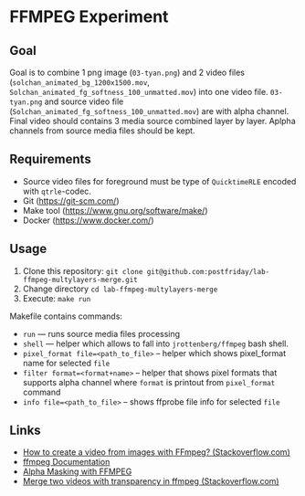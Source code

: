 # FFMPEG Experiment

## Goal
Goal is to combine 1 png image (`03-tyan.png`) and 2 video files (`solchan_animated_bg_1200x1500.mov`, `Solchan_animated_fg_softness_100_unmatted.mov`) into one video file. `03-tyan.png` and source video file (`Solchan_animated_fg_softness_100_unmatted.mov`) are with alpha channel. Final video should contains 3 media source combined layer by layer. Aplpha channels from source media files should be kept.

## Requirements
* Source video files for foreground must be type of `QuicktimeRLE` encoded with `qtrle`-codec.
* Git (https://git-scm.com/)
* Make tool (https://www.gnu.org/software/make/)
* Docker (https://www.docker.com/)

## Usage
1. Clone this repository: `git clone git@github.com:postfriday/lab-ffmpeg-multylayers-merge.git`
1. Change directory `cd lab-ffmpeg-multylayers-merge`
1. Execute: `make run`

Makefile contains commands:
* `run` — runs source media files processing
* `shell` — helper which allows to fall into `jrottenberg/ffmpeg` bash shell.
* `pixel_format file=<path_to_file>` – helper which shows pixel_format name for selected `file`
* `filter format=<format+name>` – helper that shows pixel formats that supports alpha channel where `format` is printout from `pixel_format` command
* `info file=<path_to_file>` – shows ffprobe file info for selected `file`

## Links
* [How to create a video from images with FFmpeg? (Stackoverflow.com)](https://stackoverflow.com/questions/24961127/how-to-create-a-video-from-images-with-ffmpeg)
* [ffmpeg Documentation](https://ffmpeg.org/ffmpeg.html)
* [Alpha Masking with FFMPEG](https://curiosalon.github.io/blog/ffmpeg-alpha-masking/)
* [Merge two videos with transparency in ffmpeg (Stackoverflow.com)](https://superuser.com/questions/1025794/merge-two-videos-with-transparency-in-ffmpeg)